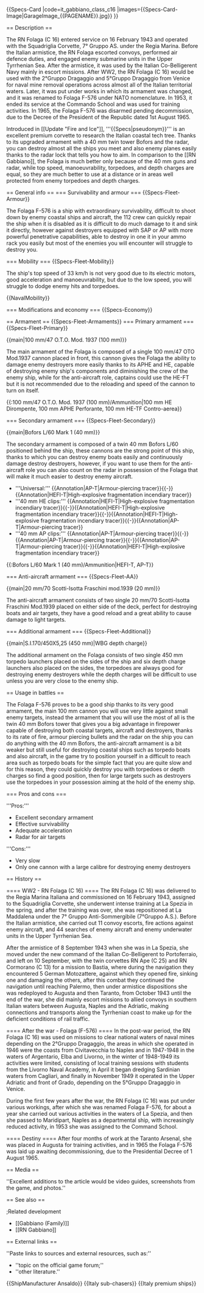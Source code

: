 {{Specs-Card
|code=it_gabbiano_class_c16
|images={{Specs-Card-Image|GarageImage_{{PAGENAME}}.jpg}}
}}

== Description ==
<!-- ''In the first part of the description, cover the history of the ship's creation and military application. In the second part, tell the reader about using this ship in the game. Add a screenshot: if a beginner player has a hard time remembering vehicles by name, a picture will help them identify the ship in question.'' -->
The RN Folaga (C 16) entered service on 16 February 1943 and operated with the Squadriglia Corvette, 7° Gruppo AS. under the Regia Marina. Before the Italian armistice, the RN Folaga escorted convoys, performed air defence duties, and engaged enemy submarine units in the Upper Tyrrhenian Sea. After the armistice, it was used by the Italian Co-Belligerent Navy mainly in escort missions. After WW2, the RN Folaga (C 16) would be used with the 2°Gruppo Dragaggio and 5°Gruppo Dragaggio from Venice for naval mine removal operations across almost all of the Italian territorial waters. Later, it was put under works in which its armament was changed, and it was renamed to Folaga F-576 under NATO nomenclature. In 1953, it ended its service at the Commando School and was used for training activities. In 1965, the Folaga F-576 was disarmed pending decommission, due to the Decree of the President of the Republic dated 1st August 1965.

Introduced in [[Update "Fire and Ice"]], '''{{Specs|pseudonym}}''' is an excellent premium corvette to research the Italian coastal tech tree. Thanks to its upgraded armament with a 40 mm twin tower Bofors and the radar, you can destroy almost all the ships you meet and also enemy planes easily thanks to the radar lock that tells you how to aim. In comparison to the [[RN Gabbiano]], the Folaga is much better only because of the 40 mm guns and radar, while top speed, manoeuvrability, torpedoes, and depth charges are equal, so they are much better to use at a distance or in areas well protected from enemy torpedoes and depth charges.

== General info ==
=== Survivability and armour ===
{{Specs-Fleet-Armour}}
<!-- ''Talk about the vehicle's armour. Note the most well-defended and most vulnerable zones, e.g. the ammo magazine. Evaluate the composition of components and assemblies responsible for movement and manoeuvrability. Evaluate the survivability of the primary and secondary armaments separately. Don't forget to mention the size of the crew, which plays an important role in fleet mechanics. Save tips on preserving survivability for the "Usage in battles" section. If necessary, use a graphical template to show the most well-protected or most vulnerable points in the armour.'' -->
The Folaga F-576 is a ship with extraordinary survivability, difficult to shoot down by enemy coastal ships and aircraft, the 112 crew can quickly repair the ship when it is disabled as it is difficult to do much damage to it and sink it directly, however against destroyers equipped with SAP or AP with more powerful penetrative capabilities, able to destroy in one it in your ammo rack you easily but most of the enemies you will encounter will struggle to destroy you.

=== Mobility ===
{{Specs-Fleet-Mobility}}
<!-- ''Write about the ship's mobility. Evaluate its power and manoeuvrability, rudder rerouting speed, stopping speed at full tilt, with its maximum forward and reverse speed.'' -->
The ship's top speed of 33 km/h is not very good due to its electric motors, good acceleration and manoeuvrability, but due to the low speed, you will struggle to dodge enemy hits and torpedoes.

{{NavalMobility}}

=== Modifications and economy ===
{{Specs-Economy}}

== Armament ==
{{Specs-Fleet-Armaments}}
=== Primary armament ===
{{Specs-Fleet-Primary}}
<!-- ''Provide information about the characteristics of the primary armament. Evaluate their efficacy in battle based on their reload speed, ballistics and the capacity of their shells. Add a link to the main article about the weapon: <code><nowiki>{{main|Weapon name (calibre)}}</nowiki></code>. Broadly describe the ammunition available for the primary armament, and provide recommendations on how to use it and which ammunition to choose.'' -->
{{main|100 mm/47 O.T.O. Mod. 1937 (100 mm)}}

The main armament of the Folaga is composed of a single 100 mm/47 OTO Mod.1937 cannon placed in front, this cannon gives the Folaga the ability to damage enemy destroyers more easily thanks to its APHE and HE, capable of destroying enemy ship's components and diminishing the crew of the enemy ship, while for the anti-aircraft role, captains could use the HE-FT but it is not recommended due to the reloading and speed of the cannon to turn on itself.

{{:100 mm/47 O.T.O. Mod. 1937 (100 mm)/Ammunition|100 mm HE Dirompente, 100 mm APHE Perforante, 100 mm HE-TF Contro-aerea}}

=== Secondary armament ===
{{Specs-Fleet-Secondary}}
<!-- ''Some ships are fitted with weapons of various calibres. Secondary armaments are defined as weapons chosen with the control <code>Select secondary weapon</code>. Evaluate the secondary armaments and give advice on how to use them. Describe the ammunition available for the secondary armament. Provide recommendations on how to use them and which ammunition to choose. Remember that any anti-air armament, even heavy calibre weapons, belong in the next section. If there is no secondary armament, remove this section.'' -->
{{main|Bofors L/60 Mark 1 (40 mm)}}

The secondary armament is composed of a twin 40 mm Bofors L/60 positioned behind the ship, these cannons are the strong point of this ship, thanks to which you can destroy enemy boats easily and continuously damage destroy destroyers, however, if you want to use them for the anti-aircraft role you can also count on the radar in possession of the Folaga that will make it much easier to destroy enemy aircraft.

* '''Universal:''' {{Annotation|AP-T|Armour-piercing tracer}}{{-}}{{Annotation|HEFI-T|High-explosive fragmentation incendiary tracer}}
* '''40 mm HE clips:''' {{Annotation|HEFI-T|High-explosive fragmentation incendiary tracer}}{{-}}{{Annotation|HEFI-T|High-explosive fragmentation incendiary tracer}}{{-}}{{Annotation|HEFI-T|High-explosive fragmentation incendiary tracer}}{{-}}{{Annotation|AP-T|Armour-piercing tracer}}
* '''40 mm AP clips:''' {{Annotation|AP-T|Armour-piercing tracer}}{{-}}{{Annotation|AP-T|Armour-piercing tracer}}{{-}}{{Annotation|AP-T|Armour-piercing tracer}}{{-}}{{Annotation|HEFI-T|High-explosive fragmentation incendiary tracer}}

{{:Bofors L/60 Mark 1 (40 mm)/Ammunition|HEFI-T, AP-T}}

=== Anti-aircraft armament ===
{{Specs-Fleet-AA}}
<!-- ''An important part of the ship's armament responsible for air defence. Anti-aircraft armament is defined by the weapon chosen with the control <code>Select anti-aircraft weapons</code>. Talk about the ship's anti-air cannons and machine guns, the number of guns and their positions, their effective range, and about their overall effectiveness – including against surface targets. If there are no anti-aircraft armaments, remove this section.'' -->
{{main|20 mm/70 Scotti-Isotta Fraschini mod.1939 (20 mm)}}

The anti-aircraft armament consists of two single 20 mm/70 Scotti-Isotta Fraschini Mod.1939 placed on either side of the deck, perfect for destroying boats and air targets, they have a good reload and a great ability to cause damage to light targets.

=== Additional armament ===
{{Specs-Fleet-Additional}}
<!-- ''Describe the available additional armaments of the ship: depth charges, mines, torpedoes. Talk about their positions, available ammunition and launch features such as dead zones of torpedoes. If there is no additional armament, remove this section.'' -->
{{main|S.I.170/450X5,25 (450 mm)|WBG depth charge}}

The additional armament on the Folaga consists of two single 450 mm torpedo launchers placed on the sides of the ship and six depth charge launchers also placed on the sides, the torpedoes are always good for destroying enemy destroyers while the depth charges will be difficult to use unless you are very close to the enemy ship.

== Usage in battles ==
<!-- ''Describe the technique of using this ship, the characteristics of her use in a team and tips on strategy. Abstain from writing an entire guide – don't try to provide a single point of view, but give the reader food for thought. Talk about the most dangerous opponents for this vehicle and provide recommendations on fighting them. If necessary, note the specifics of playing with this vehicle in various modes (AB, RB, SB).'' -->
The Folaga F-576 proves to be a good ship thanks to its very good armament, the main 100 mm cannon you will use very little against small enemy targets, instead the armament that you will use the most of all is the twin 40 mm Bofors tower that gives you a big advantage in firepower capable of destroying both coastal targets, aircraft and destroyers, thanks to its rate of fire, armour piercing bullets and the radar on the ship you can do anything with the 40 mm Bofors, the anti-aircraft armament is a bit weaker but still useful for destroying coastal ships such as torpedo boats and also aircraft, in the game try to position yourself in a difficult to reach area such as torpedo boats for the simple fact that you are quite slow and for this reason, they could quickly destroy you with torpedoes or depth charges so find a good position, then for large targets such as destroyers use the torpedoes in your possession aiming at the hold of the enemy ship.

=== Pros and cons ===
<!-- ''Summarise and briefly evaluate the vehicle in terms of its characteristics and combat effectiveness. Mark its pros and cons in the bulleted list. Try not to use more than 6 points for each of the characteristics. Avoid using categorical definitions such as "bad", "good" and the like - use substitutions with softer forms such as "inadequate" and "effective".'' -->
'''Pros:'''
* Excellent secondary armament
* Effective survivability
* Adequate acceleration
* Radar for air targets

'''Cons:'''
* Very slow
* Only one cannon with a large calibre for destroying enemy destroyers

== History ==
<!-- ''Describe the history of the creation and combat usage of the ship in more detail than in the introduction. If the historical reference turns out to be too long, take it to a separate article, taking a link to the article about the ship and adding a block "/History" (example: <nowiki>https://wiki.warthunder.com/(Ship-name)/History</nowiki>) and add a link to it here using the <code>main</code> template. Be sure to reference text and sources by using <code><nowiki><ref></ref></nowiki></code>, as well as adding them at the end of the article with <code><nowiki><references /></nowiki></code>. This section may also include the ship's dev blog entry (if applicable) and the in-game encyclopedia description (under <code><nowiki>=== In-game description ===</nowiki></code>, also if applicable).'' -->
==== WW2 - RN Folaga (C 16) ====
The RN Folaga (C 16) was delivered to the Regia Marina Italiana and commissioned on 16 February 1943, assigned to the Squadriglia Corvette, she underwent intense training at La Spezia in the spring, and after the training was over, she was repositioned at La Maddalena under the 7° Gruppo Anti-Sommergibile (7°Gruppo A.S.). Before the Italian armistice, she carried out 11 convoy escorts, fire actions against enemy aircraft, and 44 searches of enemy aircraft and enemy underwater units in the Upper Tyrrhenian Sea.

After the armistice of 8 September 1943 when she was in La Spezia, she moved under the new command of the Italian Co-Belligerent to Portoferraio, and left on 10 September, with the twin corvettes RN Ape (C 25) and RN Cormorano (C 13) for a mission to Bastia, where during the navigation they encountered 5 German Motozattere, against which they opened fire, sinking one and damaging the others, after this combat they continued the navigation until reaching Palermo, then under armistice dispositions she was redeployed to Augusta and then Taranto, from October 1943 until the end of the war, she did mainly escort missions to allied convoys in southern Italian waters between Augusta, Naples and the Adriatic, making connections and transports along the Tyrrhenian coast to make up for the deficient conditions of rail traffic.

==== After the war - Folaga (F-576) ====
In the post-war period, the RN Folaga (C 16) was used on missions to clear national waters of naval mines depending on the 2°Gruppo Dragaggio, the areas in which she operated in 1946 were the coasts from Civitavecchia to Naples and in 1947-1948 in the waters of Argentario, Elba and Livorno, in the winter of 1948-1949 its activities were limited, consisting of local training sessions with students from the Livorno Naval Academy, in April it began dredging Sardinian waters from Cagliari, and finally in November 1949 it operated in the Upper Adriatic and front of Grado, depending on the 5°Gruppo Dragaggio in Venice.

During the first few years after the war, the RN Folaga (C 16) was put under various workings, after which she was renamed Folaga F-576, for about a year she carried out various activities in the waters of La Spezia, and then she passed to Maridipart, Naples as a departmental ship, with increasingly reduced activity, in 1953 she was assigned to the Command School.

==== Destiny ====
After four months of work at the Taranto Arsenal, she was placed in Augusta for training activities, and in 1965 the Folaga F-576 was laid up awaiting decommissioning, due to the Presidential Decree of 1 August 1965.

== Media ==
<!-- ''Excellent additions to the article would be video guides, screenshots from the game, and photos.'' -->
''Excellent additions to the article would be video guides, screenshots from the game, and photos.''

== See also ==
<!-- ''Links to articles on the War Thunder Wiki that you think will be useful for the reader, for example:''
* ''reference to the series of the ship;''
* ''links to approximate analogues of other nations and research trees.'' -->

;Related development

* [[Gabbiano (Family)]]
* [[RN Gabbiano]]

== External links ==
<!-- ''Paste links to sources and external resources, such as:''
* ''topic on the official game forum;''
* ''other literature.'' -->
''Paste links to sources and external resources, such as:''

* ''topic on the official game forum;''
* ''other literature.''

{{ShipManufacturer Ansaldo}}
{{Italy sub-chasers}}
{{Italy premium ships}}